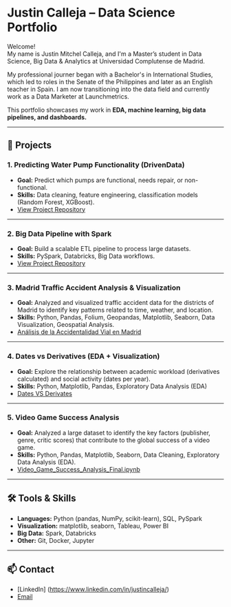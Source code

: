 # Justin Calleja – Data Science Portfolio

Welcome!  
My name is Justin Mitchel Calleja, and I'm a Master’s student in Data Science, Big Data & Analytics at Universidad Complutense de Madrid.

My professional journer began with a Bachelor's in International Studies, which led to roles in the Senate of the Philippines and later as an English teacher in Spain. 
I am now transitioning into the data field and currently work as a Data Marketer at Launchmetrics.

This portfolio showcases my work in **EDA, machine learning, big data pipelines, and dashboards.**

---

## 📂 Projects

### 1. Predicting Water Pump Functionality (DrivenData)
- **Goal:** Predict which pumps are functional, needs repair, or non-functional.  
- **Skills:** Data cleaning, feature engineering, classification models (Random Forest, XGBoost).  
- [View Project Repository](LINK)

---

### 2. Big Data Pipeline with Spark
- **Goal:** Build a scalable ETL pipeline to process large datasets.  
- **Skills:** PySpark, Databricks, Big Data workflows.  
- [View Project Repository](LINK)

---

### 3. Madrid Traffic Accident Analysis & Visualization
- **Goal:** Analyzed and visualized traffic accident data for the districts of Madrid to identify key patterns related to time, weather, and location.
- **Skills:** Python, Pandas, Folium, Geopandas, Matplotlib, Seaborn, Data Visualization, Geospatial Analysis.
- [Análisis de la Accidentalidad Vial en Madrid](https://github.com/justincallejadata/Portfolio-Notebooks/blob/406a1cf19e25ac85605893a7b8f7f4bc99d9d2e8/DistrictsOfMadrid_Visualization.ipynb)

---

### 4. Dates vs Derivatives (EDA + Visualization)

- **Goal:** Explore the relationship between academic workload (derivatives calculated) and social activity (dates per year).
- **Skills:** Python, Matplotlib, Pandas, Exploratory Data Analysis (EDA)
- [Dates VS Derivates](https://github.com/justincallejadata/Portfolio-Notebooks/blob/75242f45fdb61fe1639e3456a27e75dabfe0e503/dates-vs-derivatives_final.ipynb)

---

### 5. Video Game Success Analysis
- **Goal:** Analyzed a large dataset to identify the key factors (publisher, genre, critic scores) that contribute to the global success of a video game.
- **Skills:** Python, Pandas, Matplotlib, Seaborn, Data Cleaning, Exploratory Data Analysis (EDA).
- [Video_Game_Success_Analysis_Final.ipynb](https://github.com/justincallejadata/Portfolio-Notebooks/blob/30d8f09f28a68fedcce38485b33319b99fe0232f/Video_Game_Success_Analysis_Final.ipynb)


---


## 🛠️ Tools & Skills
- **Languages:** Python (pandas, NumPy, scikit-learn), SQL, PySpark  
- **Visualization:** matplotlib, seaborn, Tableau, Power BI  
- **Big Data:** Spark, Databricks  
- **Other:** Git, Docker, Jupyter  

---

## 📫 Contact
- [LinkedIn] (https://www.linkedin.com/in/justincalleja/)  
- [Email](justinmitchelcalleja@gmail.com)

